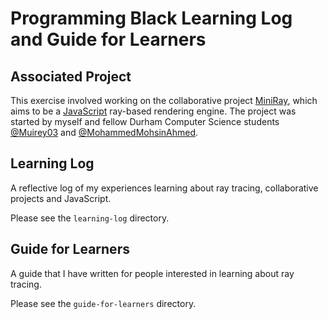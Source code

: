 # Programming Black Learning Log and Guide for Learners
## Associated Project
This exercise involved working on the collaborative project [MiniRay](https://github.com/Muirey03/MiniRay), which aims to be a [JavaScript](https://en.wikipedia.org/wiki/JavaScript) ray-based rendering engine. The project was started by myself and fellow Durham Computer Science students [@Muirey03](https://github.com/Muirey03) and [@MohammedMohsinAhmed](https://github.com/MohammedMohsinAhmed).

## Learning Log
A reflective log of my experiences learning about ray tracing, collaborative projects and JavaScript.

Please see the `learning-log` directory.

## Guide for Learners
A guide that I have written for people interested in learning about ray tracing.

Please see the `guide-for-learners` directory.
